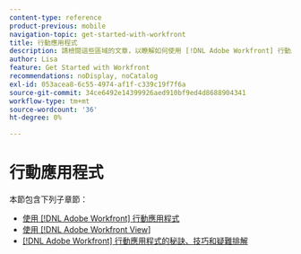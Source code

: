 ```yaml
---
content-type: reference
product-previous: mobile
navigation-topic: get-started-with-workfront
title: 行動應用程式
description: 請檢閱這些區域的文章，以瞭解如何使用 [!DNL Adobe Workfront] 行動應用程式。
author: Lisa
feature: Get Started with Workfront
recommendations: noDisplay, noCatalog
exl-id: 053acea8-6c55-4974-af1f-c339c19f7f6a
source-git-commit: 34ce6492e14399926aed910bf9ed4d8688904341
workflow-type: tm+mt
source-wordcount: '36'
ht-degree: 0%

---
```


# 行動應用程式

本節包含下列子章節：

* [使用 [!DNL Adobe Workfront] 行動應用程式](../../workfront-basics/mobile-apps/using-the-workfront-mobile-app/use-the-mobile-app.md)
* [使用 [!DNL Adobe Workfront View]](../../workfront-basics/mobile-apps/using-workfront-view/use-workfront-view.md)
* [ [!DNL Adobe Workfront] 行動應用程式的秘訣、技巧和疑難排解](../../workfront-basics/mobile-apps/tips-tricks-and-troubleshooting/tips-tricks-and-troubleshooting-mobile.md)
